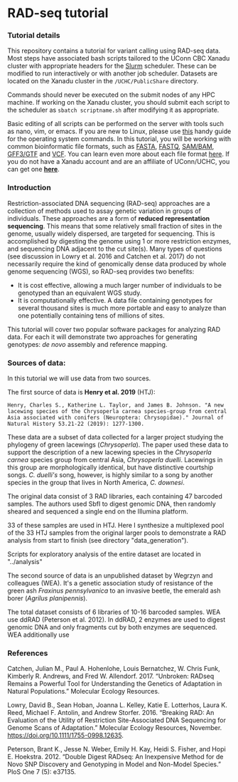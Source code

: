 # RAD-seq tutorial

### Tutorial details

This repository contains a tutorial for variant calling using RAD-seq data. Most steps have associated bash scripts tailored to the UConn CBC Xanadu cluster with appropriate headers for the [Slurm](https://slurm.schedmd.com/documentation.html) scheduler. These can be modified to run interactively or with another job scheduler. Datasets are located on the Xanadu cluster in the `/UCHC/PublicShare` directory. 

Commands should never be executed on the submit nodes of any HPC machine.  If working on the Xanadu cluster, you should submit each script to the scheduler as `sbatch scriptname.sh` after modifying it as appropriate.  

Basic editing of all scripts can be performed on the server with tools such as nano, vim, or emacs.  If you are new to Linux, please use [this](https://bioinformatics.uconn.edu/unix-basics) handy guide for the operating system commands.  In this tutorial, you will be working with common bioinformatic file formats, such as [FASTA](https://en.wikipedia.org/wiki/FASTA_format), [FASTQ](https://en.wikipedia.org/wiki/FASTQ_format), [SAM/BAM](https://en.wikipedia.org/wiki/SAM_(file_format)), [GFF3/GTF](https://en.wikipedia.org/wiki/General_feature_format) and [VCF](https://en.wikipedia.org/wiki/Variant_Call_Format). You can learn even more about each file format [here](https://bioinformatics.uconn.edu/resources-and-events/tutorials/file-formats-tutorial/). If you do not have a Xanadu account and are an affiliate of UConn/UCHC, you can get one **[here](https://bioinformatics.uconn.edu/contact-us/)**.   


### Introduction

Restriction-associated DNA sequencing (RAD-seq) approaches are a collection of methods used to assay genetic variation in groups of individuals. These approaches are a form of **reduced representation sequencing**. This means that some relatively small fraction of sites in the genome, usually widely dispersed, are targeted for sequencing. This is accomplished by digesting the genome using 1 or more restriction enzymes, and sequencing DNA adjacent to the cut site(s). Many types of questions (see discussion in Lowry et al. 2016 and Catchen et al. 2017) do not necessarily require the kind of genomically dense data produced by whole genome sequencing (WGS), so RAD-seq provides two benefits: 

- It is cost effective, allowing a much larger number of individuals to be genotyped than an equivalent WGS study. 
- It is computationally effective. A data file containing genotypes for several thousand sites is much more portable and easy to analyze than one potentially containing tens of millions of sites. 

This tutorial will cover two popular software packages for analyzing RAD data. For each it will demonstrate two approaches for generating genotypes: _de novo_ assembly and reference mapping. 


### Sources of data:

In this tutorial we will use data from two sources. 

The first source of data is **Henry et al. 2019** (HTJ):

    Henry, Charles S., Katherine L. Taylor, and James B. Johnson. "A new lacewing species of the Chrysoperla carnea species-group from central Asia associated with conifers (Neuroptera: Chrysopidae)." Journal of Natural History 53.21-22 (2019): 1277-1300.

These data are a subset of data collected for a larger project studying the phylogeny of green lacewings (_Chrysoperla_). The paper used these data to support the description of a new lacewing species in the _Chrysoperla carnea_ species group from central Asia, _Chrysoperla duelli_. Lacewings in this group are morphologically identical, but have distinctive courtship songs. _C. duelli's_ song, however, is highly similar to a song by another species in the group that lives in North America, _C. downesi_. 

The original data consist of 3 RAD libraries, each containing 47 barcoded samples. The authors used SbfI to digest genomic DNA, then randomly sheared and sequenced a single end on the Illumina platform. 

33 of these samples are used in HTJ. Here I synthesize a multiplexed pool of the 33 HTJ samples from the original larger pools to demonstrate a RAD analysis from start to finish (see directory "data_generation"). 

Scripts for exploratory analysis of the entire dataset are located in "../analysis"

The second source of data is an unpublished dataset by Wegrzyn and colleagues (WEA). It's a genetic association study of resistance of the green ash _Fraxinus pennsylvanica_ to an invasive beetle, the emerald ash borer (_Agrilus planipennis_). 

The total dataset consists of 6 libraries of 10-16 barcoded samples. WEA use ddRAD (Peterson et al. 2012). In ddRAD, 2 enzymes are used to digest genomic DNA and only fragments cut by both enzymes are sequenced. WEA additionally use 





### References

Catchen, Julian M., Paul A. Hohenlohe, Louis Bernatchez, W. Chris Funk, Kimberly R. Andrews, and Fred W. Allendorf. 2017. “Unbroken: RADseq Remains a Powerful Tool for Understanding the Genetics of Adaptation in Natural Populations.” Molecular Ecology Resources.

Lowry, David B., Sean Hoban, Joanna L. Kelley, Katie E. Lotterhos, Laura K. Reed, Michael F. Antolin, and Andrew Storfer. 2016. “Breaking RAD: An Evaluation of the Utility of Restriction Site-Associated DNA Sequencing for Genome Scans of Adaptation.” Molecular Ecology Resources, November. https://doi.org/10.1111/1755-0998.12635.

Peterson, Brant K., Jesse N. Weber, Emily H. Kay, Heidi S. Fisher, and Hopi E. Hoekstra. 2012. “Double Digest RADseq: An Inexpensive Method for de Novo SNP Discovery and Genotyping in Model and Non-Model Species.” PloS One 7 (5): e37135.



